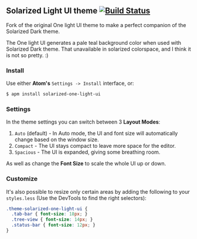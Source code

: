 ## Solarized Light UI theme [![Build Status](https://travis-ci.org/senki/solarized-one-light-ui.svg?branch=master)](https://travis-ci.org/senki/solarized-one-light-ui)

Fork of the original One light UI theme to make a perfect companion of the Solarized Dark theme.

The One light UI generates a pale teal background color when used with Solarized Dark theme. That unavailable in solarized colorspace, and I think it is not so pretty. :)

### Install

Use either **Atom's** `Settings -> Install` interface, or:
```sh
$ apm install solarized-one-light-ui
```

### Settings

In the theme settings you can switch between 3 __Layout Modes__:

1. `Auto` (default) - In Auto mode, the UI and font size will automatically change based on the window size.
2. `Compact` - The UI stays compact to leave more space for the editor.
3. `Spacious` - The UI is expanded, giving some breathing room.

As well as change the __Font Size__ to scale the whole UI up or down.

### Customize

It's also possible to resize only certain areas by adding the following to your `styles.less` (Use the DevTools to find the right selectors):

```css
.theme-solarized-one-light-ui {
  .tab-bar { font-size: 18px; }
  .tree-view { font-size: 14px; }
  .status-bar { font-size: 12px; }
}
```
